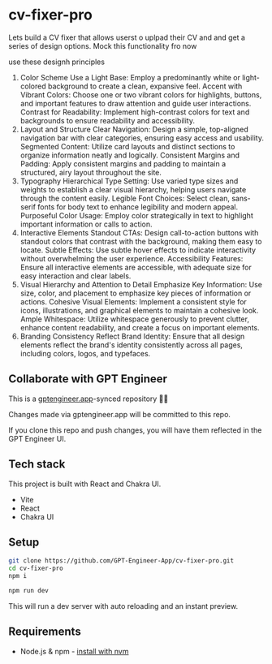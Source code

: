 # cv-fixer-pro

Lets build a CV fixer that allows userst o uplpad their CV and and get a series of design options. Mock this functionality fro now

use these designh principles

1. Color Scheme
Use a Light Base: Employ a predominantly white or light-colored background to create a clean, expansive feel.
Accent with Vibrant Colors: Choose one or two vibrant colors for highlights, buttons, and important features to draw attention and guide user interactions.
Contrast for Readability: Implement high-contrast colors for text and backgrounds to ensure readability and accessibility.
2. Layout and Structure
Clear Navigation: Design a simple, top-aligned navigation bar with clear categories, ensuring easy access and usability.
Segmented Content: Utilize card layouts and distinct sections to organize information neatly and logically.
Consistent Margins and Padding: Apply consistent margins and padding to maintain a structured, airy layout throughout the site.
3. Typography
Hierarchical Type Setting: Use varied type sizes and weights to establish a clear visual hierarchy, helping users navigate through the content easily.
Legible Font Choices: Select clean, sans-serif fonts for body text to enhance legibility and modern appeal.
Purposeful Color Usage: Employ color strategically in text to highlight important information or calls to action.
4. Interactive Elements
Standout CTAs: Design call-to-action buttons with standout colors that contrast with the background, making them easy to locate.
Subtle Effects: Use subtle hover effects to indicate interactivity without overwhelming the user experience.
Accessibility Features: Ensure all interactive elements are accessible, with adequate size for easy interaction and clear labels.
5. Visual Hierarchy and Attention to Detail
Emphasize Key Information: Use size, color, and placement to emphasize key pieces of information or actions.
Cohesive Visual Elements: Implement a consistent style for icons, illustrations, and graphical elements to maintain a cohesive look.
Ample Whitespace: Utilize whitespace generously to prevent clutter, enhance content readability, and create a focus on important elements.
6. Branding Consistency
Reflect Brand Identity: Ensure that all design elements reflect the brand's identity consistently across all pages, including colors, logos, and typefaces.



## Collaborate with GPT Engineer

This is a [gptengineer.app](https://gptengineer.app)-synced repository 🌟🤖

Changes made via gptengineer.app will be committed to this repo.

If you clone this repo and push changes, you will have them reflected in the GPT Engineer UI.

## Tech stack

This project is built with React and Chakra UI.

- Vite
- React
- Chakra UI

## Setup

```sh
git clone https://github.com/GPT-Engineer-App/cv-fixer-pro.git
cd cv-fixer-pro
npm i
```

```sh
npm run dev
```

This will run a dev server with auto reloading and an instant preview.

## Requirements

- Node.js & npm - [install with nvm](https://github.com/nvm-sh/nvm#installing-and-updating)
